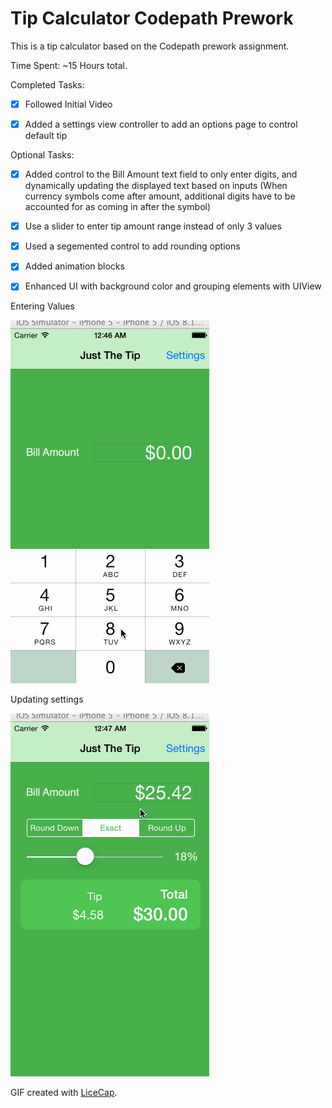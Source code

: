 # Tip Calculator Codepath Prework

This is a tip calculator based on the Codepath prework assignment. 

Time Spent: ~15 Hours total. 


Completed Tasks: 
 * [x] Followed Initial Video
 * [x] Added a settings view controller to add an options page to control default tip


Optional Tasks:
 * [x] Added control to the Bill Amount text field to only enter digits, and dynamically updating the displayed text based on inputs (When currency symbols come after amount, additional digits have to be accounted for as coming in after the symbol)
 * [x] Use a slider to enter tip amount range instead of only 3 values
 * [x] Used a segemented control to add rounding options
 * [x] Added animation blocks 
 * [x] Enhanced UI with background color and grouping elements with UIView


Entering Values

![Video Walkthrough](tipApp01.gif)

Updating settings

![Video Walkthrough](tipApp02.gif)

GIF created with [LiceCap](http://www.cockos.com/licecap/).